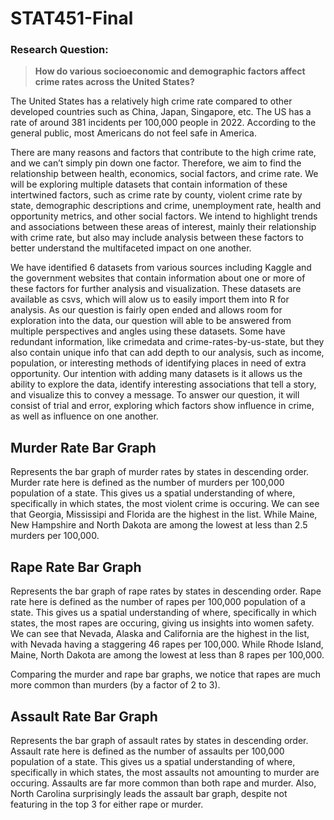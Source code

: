 # STAT451-Final
### Research Question:
> **How do various socioeconomic and demographic factors affect crime rates across the United States?**

The United States has a relatively high crime rate compared to other developed countries such as China, Japan, Singapore, etc. The US has a rate of around 381 incidents per 100,000 people in 2022. According to the general public, most Americans do not feel safe in America.

There are many reasons and factors that contribute to the high crime rate, and we can’t simply pin down one factor. Therefore, we aim to find the relationship between health, economics, social factors, and crime rate. We will be exploring multiple datasets that contain information of these intertwined factors, such as crime rate by county, violent crime rate by state, demographic descriptions and crime, unemployment rate, health and opportunity metrics, and other social factors. We intend to highlight trends and associations between these areas of interest, mainly their relationship with crime rate, but also may include analysis between these factors to better understand the multifaceted impact on one another.

We have identified 6 datasets from various sources including Kaggle and the government websites that contain information about one or more of these factors for further analysis and visualization. These datasets are available as csvs, which will alow us to easily import them into R for analysis. As our question is fairly open ended and allows room for exploration into the data, our question will able to be answered from multiple perspectives and angles using these datasets. Some have redundant information, like crimedata and crime-rates-by-us-state, but they also contain unique info that can add depth to our analysis, such as income, population, or interesting methods of identifying places in need of extra opportunity. Our intention with adding many datasets is it allows us the ability to explore the data, identify interesting associations that tell a story, and visualize this to convey a message. To answer our question, it will consist of trial and error, exploring which factors show influence in crime, as well as influence on one another. 


## Murder Rate Bar Graph
Represents the bar graph of murder rates by states in descending order. Murder rate here is defined as the number of murders per 100,000 population of a state.
This gives us a spatial understanding of where, specifically in which states, the most violent crime is occuring. We can see that Georgia, Mississipi and Florida 
are the highest in the list. While Maine, New Hampshire and North Dakota are among the lowest at less than 2.5 murders per 100,000.

## Rape Rate Bar Graph
Represents the bar graph of rape rates by states in descending order. Rape rate here is defined as the number of rapes per 100,000 population of a state.
This gives us a spatial understanding of where, specifically in which states, the most rapes are occuring, giving us insights into women safety. 
We can see that Nevada, Alaska and California are the highest in the list, with Nevada having a staggering 46 rapes per 100,000. While Rhode Island, Maine, North Dakota are among the lowest at less than 8 rapes per 100,000.

Comparing the murder and rape bar graphs, we notice that rapes are much more common than murders (by a factor of 2 to 3).

## Assault Rate Bar Graph
Represents the bar graph of assault rates by states in descending order. Assault rate here is defined as the number of assaults per 100,000 population of a state.
This gives us a spatial understanding of where, specifically in which states, the most assaults not amounting to murder are occuring. Assaults are far more common than both rape and murder.
Also, North Carolina surprisingly leads the assault bar graph, despite not featuring in the top 3 for either rape or murder.


